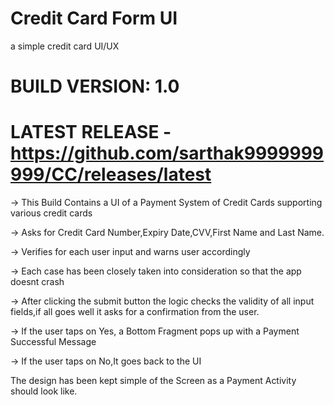 # Credit Card Form UI
a simple credit card UI/UX 

# BUILD VERSION: 1.0
# LATEST RELEASE - https://github.com/sarthak9999999999/CC/releases/latest

-> This Build Contains a UI of a Payment System of Credit Cards supporting various credit cards

-> Asks for Credit Card Number,Expiry Date,CVV,First Name and Last Name.

-> Verifies for each user input and warns user accordingly

-> Each case has been closely taken into consideration so that the app doesnt crash

-> After clicking the submit button the logic checks the validity of all input fields,if all goes well it asks for a confirmation from the user.

-> If the user taps on Yes, a Bottom Fragment pops up with a Payment Successful Message

-> If the user taps on No,It goes back to the UI

The design has been kept simple of the Screen as a Payment Activity should look like.
